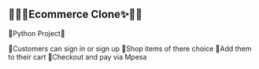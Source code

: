 ## 🐱‍🏍✨Ecommerce Clone✨🐱‍🏍

🐍Python Project🐍

📌Customers can sign in or sign up
📌Shop items of there choice
📌Add them to their cart
📌Checkout and pay via Mpesa

